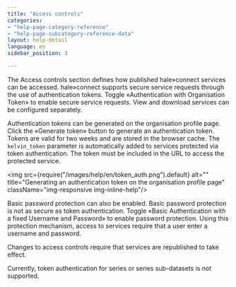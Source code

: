 ```yaml
---
title: "Access controls"
categories:
- "help-page-category-reference"
- "help-page-subcategory-reference-data"
layout: help-detail
language: en
sidebar_position: 3

---
```


The Access controls section defines how published hale»connect services can be accessed. hale»connect supports secure service requests through the use of authentication tokens. Toggle &laquo;Authentication with Organisation Token&raquo; to enable secure service requests. View and download services can be configured separately.

Authentication tokens can be generated on the organisation profile page. Click the &laquo;Generate token&raquo; button to generate an authentication token. Tokens are valid for two weeks and are stored in the browser cache. The ```kelvin_token``` parameter is automatically added to services protected via token authentication. The token must be included in the URL to access the protected service.

<img src={require("/images/help/en/token_auth.png").default} alt="" title="Generating an authentication token on the organisation profile page" className="img-responsive img-inline-help"/>

Basic password protection can also be enabled. Basic password protection is not as secure as token authentication. Toggle &laquo;Basic Authentication with a fixed Username and Password&raquo; to enable password protection. Using this protection mechanism, access to services require that a user enter a username and password.

Changes to access controls require that services are republished to take effect.

Currently, token authentication for series or series sub-datasets is not supported.
